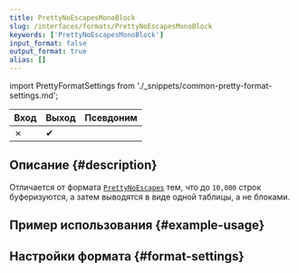 ```yaml
---
title: PrettyNoEscapesMonoBlock
slug: /interfaces/formats/PrettyNoEscapesMonoBlock
keywords: ['PrettyNoEscapesMonoBlock']
input_format: false
output_format: true
alias: []
---
```


import PrettyFormatSettings from './_snippets/common-pretty-format-settings.md';

| Вход | Выход  | Псевдоним |
|-------|---------|-------|
| ✗     | ✔       |       |

## Описание {#description}

Отличается от формата [`PrettyNoEscapes`](./PrettyNoEscapes.md) тем, что до `10,000` строк буферизуются, 
а затем выводятся в виде одной таблицы, а не блоками.

## Пример использования {#example-usage}

## Настройки формата {#format-settings}

<PrettyFormatSettings/>
